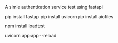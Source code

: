 
A simle authentication service test using fastapi

pip install fastapi
pip install uvicorn
pip install aiofiles

npm install loadtest

uvicorn app:app --reload
